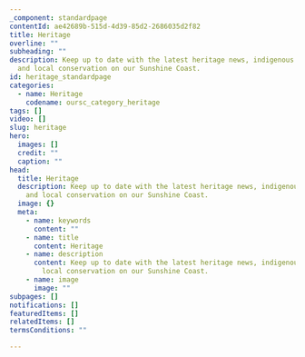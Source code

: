 ```yaml
---
_component: standardpage
contentId: ae42689b-515d-4d39-85d2-2686035d2f82
title: Heritage
overline: ""
subheading: ""
description: Keep up to date with the latest heritage news, indigenous culture
  and local conservation on our Sunshine Coast.
id: heritage_standardpage
categories:
  - name: Heritage
    codename: oursc_category_heritage
tags: []
video: []
slug: heritage
hero:
  images: []
  credit: ""
  caption: ""
head:
  title: Heritage
  description: Keep up to date with the latest heritage news, indigenous culture
    and local conservation on our Sunshine Coast.
  image: {}
  meta:
    - name: keywords
      content: ""
    - name: title
      content: Heritage
    - name: description
      content: Keep up to date with the latest heritage news, indigenous culture and
        local conservation on our Sunshine Coast.
    - name: image
      image: ""
subpages: []
notifications: []
featuredItems: []
relatedItems: []
termsConditions: ""

---
```

